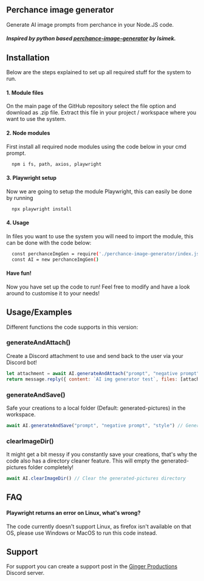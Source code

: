 
## Perchance image generator
Generate AI image prompts from perchance in your Node.JS code.

##### Inspired by python based [perchance-image-generator](https://github.com/lsimek/perchance-image-generator) by Isimek.


## Installation

Below are the steps explained to set up all required stuff for the system to run.

#### 1. Module files
On the main page of the GitHub repository select the file option and download as .zip file. Extract this file in your project / workspace where you want to use the system.

#### 2. Node modules
First install all required node modules using the code below in your cmd prompt.
```bash
  npm i fs, path, axios, playwright
```

#### 3. Playwright setup
Now we are going to setup the module Playwright, this can easily be done by running
```bash
  npx playwright install
```

#### 4. Usage
In files you want to use the system you will need to import the module, this can be done with the code below:
```bash
  const perchanceImgGen = require('./perchance-image-generator/index.js')
  const AI = new perchanceImgGen()
```

#### Have fun!
Now you have set up the code to run! Feel free to modify and have a look around to customise it to your needs!
## Usage/Examples
Different functions the code supports in this version:

### generateAndAttach()
Create a Discord attachment to use and send back to the user via your Discord bot!
```javascript
let attachment = await AI.generateAndAttach("prompt", "negative prompt", "style") // Generate prompt and receive the attachment
return message.reply({ content: `AI img generator test`, files: [attachment]}) // Return a message with the image
```

### generateAndSave()
Safe your creations to a local folder (Default: generated-pictures) in the workspace.
```javascript
await AI.generateAndSave("prompt", "negative prompt", "style") // Generate prompt and save it
```

### clearImageDir()
It might get a bit messy if you constantly save your creations, that's why the code also has a directory cleaner feature.
This will empty the generated-pictures folder completely!
```javascript
await AI.clearImageDir() // Clear the generated-pictures directory
```


## FAQ

#### Playwright returns an error on Linux, what's wrong?

The code currently doesn't support Linux, as firefox isn't available on that OS, please use Windows or MacOS to run this code instead.


## Support

For support you can create a support post in the  [Ginger Productions](https://discord.gg/8KxqWAKCPe) Discord server.
